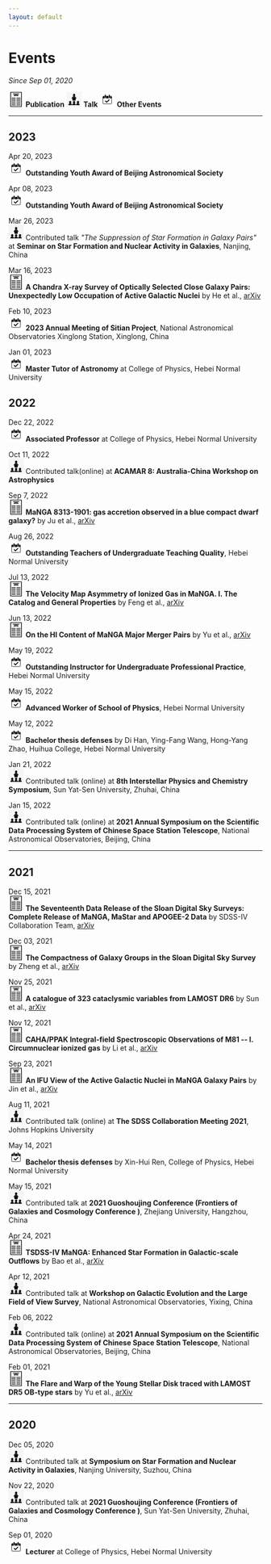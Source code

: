 ```yaml
---
layout: default
---
```


# Events
*Since Sep 01, 2020*

<img src="/image/paper-icon.png" style="width:30px;height:30px;"> **Publication**   <img src="/image/talk-icon.jpeg" style="width:30px;height:30px;"> **Talk**   <img src="/image/event-icon.png" style="width:30px;height:30px;"> **Other Events**

----

## 2023

Apr 20, 2023\
<img src="/image/event-icon.png" style="width:30px;height:30px;"> **Outstanding Youth Award of Beijing Astronomical Society**

Apr 08, 2023\
<img src="/image/event-icon.png" style="width:30px;height:30px;"> **Outstanding Youth Award of Beijing Astronomical Society**

Mar 26, 2023\
<img src="/image/talk-icon.jpeg" style="width:30px;height:30px;"> Contributed talk *"The Suppression of Star Formation in Galaxy Pairs"* at **Seminar on Star Formation and Nuclear Activity in Galaxies**, Nanjing, China

Mar 16, 2023\
<img src="/image/paper-icon.png" style="width:30px;height:30px;"> **A Chandra X-ray Survey of Optically Selected Close Galaxy Pairs: Unexpectedly Low Occupation of Active Galactic Nuclei** by He et al., [arXiv](https://arxiv.org/abs/2303.08388)

Feb 10, 2023\
<img src="/image/event-icon.png" style="width:30px;height:30px;"> **2023 Annual Meeting of Sitian Project**, National Astronomical Observatories Xinglong Station, Xinglong, China

Jan 01, 2023\
<img src="/image/event-icon.png" style="width:30px;height:30px;"> **Master Tutor of Astronomy** at College of Physics, Hebei Normal University

## 2022

Dec 22, 2022\
<img src="/image/event-icon.png" style="width:30px;height:30px;"> **Associated Professor** at College of Physics, Hebei Normal University

Oct 11, 2022\
<img src="/image/talk-icon.jpeg" style="width:30px;height:30px;"> Contributed talk(online) at **ACAMAR 8: Australia-China Workshop on Astrophysics**

Sep 7, 2022\
<img src="/image/paper-icon.png" style="width:30px;height:30px;"> **MaNGA 8313-1901: gas accretion observed in a blue compact dwarf galaxy?** by Ju et al., [arXiv](https://arxiv.org/abs/2209.03298)

Aug 26, 2022\
<img src="/image/event-icon.png" style="width:30px;height:30px;"> **Outstanding Teachers of Undergraduate Teaching Quality**, Hebei Normal University

Jul 13, 2022\
<img src="/image/paper-icon.png" style="width:30px;height:30px;"> **The Velocity Map Asymmetry of Ionized Gas in MaNGA. I. The Catalog and General Properties** by Feng et al., [arXiv](https://arxiv.org/abs/2207.06050)

Jun 13, 2022\
<img src="/image/paper-icon.png" style="width:30px;height:30px;"> **On the HI Content of MaNGA Major Merger Pairs** by Yu et al., [arXiv](https://arxiv.org/abs/2206.06330)

May 19, 2022\
<img src="/image/event-icon.png" style="width:30px;height:30px;"> **Outstanding Instructor for Undergraduate Professional Practice**, Hebei Normal University

May 15, 2022\
<img src="/image/event-icon.png" style="width:30px;height:30px;"> **Advanced Worker of School of Physics**, Hebei Normal University

May 12, 2022\
<img src="/image/event-icon.png" style="width:30px;height:30px;"> **Bachelor thesis defenses** by Di Han, Ying-Fang Wang, Hong-Yang Zhao, Huihua College, Hebei Normal University

Jan 21, 2022\
<img src="/image/talk-icon.jpeg" style="width:30px;height:30px;"> Contributed talk (online) at **8th Interstellar Physics and Chemistry Symposium**, Sun Yat-Sen University, Zhuhai, China

Jan 15, 2022\
<img src="/image/talk-icon.jpeg" style="width:30px;height:30px;"> Contributed talk (online) at **2021 Annual Symposium on the Scientific Data Processing System of Chinese Space Station Telescope**, National Astronomical Observatories, Beijing, China

----
## 2021

Dec 15, 2021\
<img src="/image/paper-icon.png" style="width:30px;height:30px;"> **The Seventeenth Data Release of the Sloan Digital Sky Surveys: Complete Release of MaNGA, MaStar and APOGEE-2 Data** by SDSS-IV Collaboration Team, [arXiv](hhttps://arxiv.org/abs/2112.02026)

Dec 03, 2021\
<img src="/image/paper-icon.png" style="width:30px;height:30px;"> **The Compactness of Galaxy Groups in the Sloan Digital Sky Survey** by Zheng et al., [arXiv](https://arxiv.org/abs/2112.07871)

Nov 25, 2021\
<img src="/image/paper-icon.png" style="width:30px;height:30px;"> **A catalogue of 323 cataclysmic variables from LAMOST DR6** by Sun et al., [arXiv](https://arxiv.org/abs/2111.13049)

Nov 12, 2021\
<img src="/image/paper-icon.png" style="width:30px;height:30px;"> **CAHA/PPAK Integral-field Spectroscopic Observations of M81 -- I. Circumnuclear ionized gas** by Li et al., [arXiv](https://arxiv.org/abs/2111.06683)

Sep 23, 2021\
<img src="/image/paper-icon.png" style="width:30px;height:30px;"> **An IFU View of the Active Galactic Nuclei in MaNGA Galaxy Pairs** by Jin et al., [arXiv](https://arxiv.org/abs/2109.11084)

Aug 11, 2021\
<img src="/image/talk-icon.jpeg" style="width:30px;height:30px;"> Contributed talk (online) at **The SDSS Collaboration Meeting 2021**, Johns Hopkins University

May 14, 2021\
<img src="/image/event-icon.png" style="width:30px;height:30px;"> **Bachelor thesis defenses** by Xin-Hui Ren, College of Physics, Hebei Normal University

May 15, 2021\
<img src="/image/talk-icon.jpeg" style="width:30px;height:30px;"> Contributed talk at **2021 Guoshoujing Conference (Frontiers of Galaxies and Cosmology Conference )**, Zhejiang University, Hangzhou, China

Apr 24, 2021\
<img src="/image/paper-icon.png" style="width:30px;height:30px;"> **TSDSS-IV MaNGA: Enhanced Star Formation in Galactic-scale Outflows** by Bao et al., [arXiv](https://arxiv.org/abs/2104.11886)

Apr 12, 2021\
<img src="/image/talk-icon.jpeg" style="width:30px;height:30px;"> Contributed talk at **Workshop on Galactic Evolution and the Large Field of View Survey**, National Astronomical Observatories, Yixing, China

Feb 06, 2022\
<img src="/image/talk-icon.jpeg" style="width:30px;height:30px;"> Contributed talk (online) at **2021 Annual Symposium on the Scientific Data Processing System of Chinese Space Station Telescope**, National Astronomical Observatories, Beijing, China

Feb 01, 2021\
<img src="/image/paper-icon.png" style="width:30px;height:30px;"> **The Flare and Warp of the Young Stellar Disk traced with LAMOST DR5 OB-type stars** by Yu et al., [arXiv](https://arxiv.org/abs/2102.00731)

----
## 2020
Dec 05, 2020\
<img src="/image/talk-icon.jpeg" style="width:30px;height:30px;"> Contributed talk at **Symposium on Star Formation and Nuclear Activity in Galaxies**, Nanjing University, Suzhou, China

Nov 22, 2020\
<img src="/image/talk-icon.jpeg" style="width:30px;height:30px;"> Contributed talk at **2021 Guoshoujing Conference (Frontiers of Galaxies and Cosmology Conference )**, Sun Yat-Sen University, Zhuhai, China

Sep 01, 2020\
<img src="/image/event-icon.png" style="width:30px;height:30px;"> **Lecturer** at College of Physics, Hebei Normal University